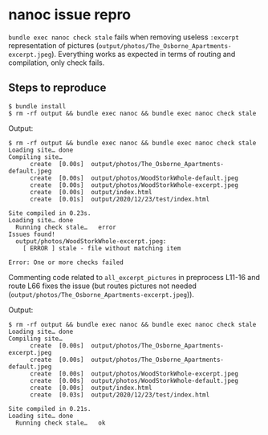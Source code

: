 # nanoc issue repro

`bundle exec nanoc check stale` fails when removing useless `:excerpt` representation of pictures (`output/photos/The_Osborne_Apartments-excerpt.jpeg`).
Everything works as expected in terms of routing and compilation, only check fails.

## Steps to reproduce
```
$ bundle install
$ rm -rf output && bundle exec nanoc && bundle exec nanoc check stale
```

Output:
```
$ rm -rf output && bundle exec nanoc && bundle exec nanoc check stale
Loading site… done
Compiling site…
      create  [0.00s]  output/photos/The_Osborne_Apartments-default.jpeg
      create  [0.00s]  output/photos/WoodStorkWhole-default.jpeg
      create  [0.00s]  output/photos/WoodStorkWhole-excerpt.jpeg
      create  [0.00s]  output/index.html
      create  [0.01s]  output/2020/12/23/test/index.html

Site compiled in 0.23s.
Loading site… done
  Running check stale…   error
Issues found!
  output/photos/WoodStorkWhole-excerpt.jpeg:
    [ ERROR ] stale - file without matching item

Error: One or more checks failed
```

Commenting code related to `all_excerpt_pictures` in preprocess L11-16 and route L66 fixes the issue (but routes pictures not needed (`output/photos/The_Osborne_Apartments-excerpt.jpeg`)).

Output:
```
$ rm -rf output && bundle exec nanoc && bundle exec nanoc check stale
Loading site… done
Compiling site…
      create  [0.00s]  output/photos/The_Osborne_Apartments-excerpt.jpeg
      create  [0.00s]  output/photos/The_Osborne_Apartments-default.jpeg
      create  [0.00s]  output/photos/WoodStorkWhole-excerpt.jpeg
      create  [0.00s]  output/photos/WoodStorkWhole-default.jpeg
      create  [0.00s]  output/index.html
      create  [0.03s]  output/2020/12/23/test/index.html

Site compiled in 0.21s.
Loading site… done
  Running check stale…   ok
```
